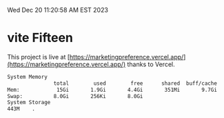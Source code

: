 Wed Dec 20 11:20:58 AM EST 2023

# vite Fifteen


This project is live at [https://marketingpreference.vercel.app/](https://marketingpreference.vercel.app/) thanks to Vercel.

```bash
System Memory
               total        used        free      shared  buff/cache   available
Mem:            15Gi       1.9Gi       4.4Gi       351Mi       9.7Gi        13Gi
Swap:          8.0Gi       256Ki       8.0Gi
System Storage
443M	.
```
```bash
